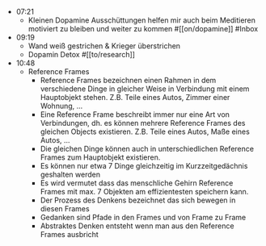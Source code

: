 - 07:21
	- Kleinen Dopamine Ausschüttungen helfen mir auch beim Meditieren motiviert zu bleiben und weiter zu kommen #[[on/dopamine]] #Inbox
- 09:19
	- Wand weiß gestrichen & Krieger überstrichen
	- Dopamin Detox #[[to/research]]
- 10:48
	- Reference Frames
		- Reference Frames bezeichnen einen Rahmen in dem verschiedene Dinge in gleicher Weise in Verbindung mit einem Hauptobjekt stehen. Z.B. Teile eines Autos, Zimmer einer Wohnung, ...
		- Eine Reference Frame beschreibt immer nur eine Art von Verbindungen, dh. es können mehrere Reference Frames des gleichen Objects existieren. Z.B. Teile eines Autos, Maße eines Autos, ...
		- Die gleichen Dinge können auch in unterschiedlichen Reference Frames zum Hauptobjekt existieren.
		- Es können nur etwa 7 Dinge gleichzeitig im Kurzzeitgedächnis geshalten werden
		- Es wird vermutet dass das menschliche Gehirn Reference Frames mit max. 7 Objekten am effizientesten speichern kann.
		- Der Prozess des Denkens bezeichnet das sich bewegen in diesen Frames
		- Gedanken sind Pfade in den Frames und von Frame zu Frame
		- Abstraktes Denken entsteht wenn man aus den Reference Frames ausbricht